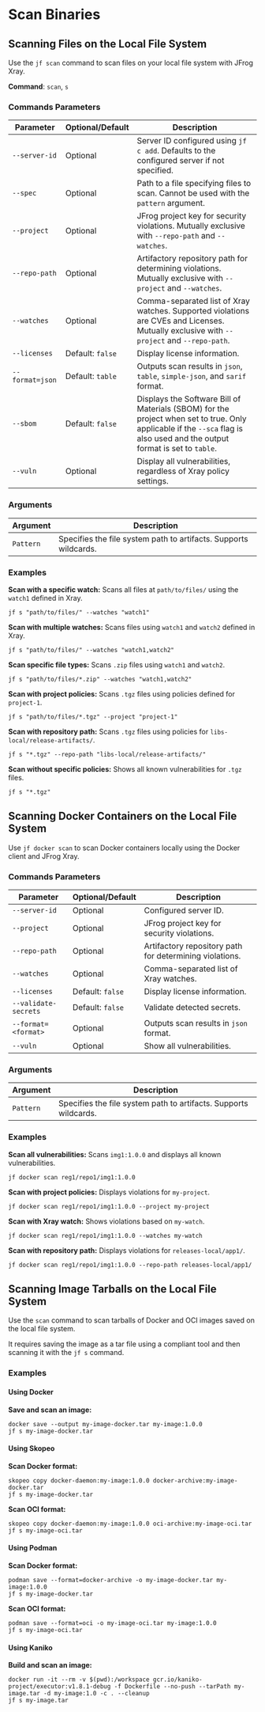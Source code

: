 # Scan Binaries

## Scanning Files on the Local File System

Use the `jf scan` command to scan files on your local file system with JFrog Xray.

**Command**: `scan`, `s`

### Commands Parameters

| Parameter       | Optional/Default | Description                                                                                                                                                                |
| --------------- | ---------------- | -------------------------------------------------------------------------------------------------------------------------------------------------------------------------- |
| `--server-id`   | Optional         | Server ID configured using `jf c add`. Defaults to the configured server if not specified.                                                                                 |
| `--spec`        | Optional         | Path to a file specifying files to scan. Cannot be used with the `pattern` argument.                                                                                       |
| `--project`     | Optional         | JFrog project key for security violations. Mutually exclusive with `--repo-path` and `--watches`.                                                                          |
| `--repo-path`   | Optional         | Artifactory repository path for determining violations. Mutually exclusive with `--project` and `--watches`.                                                               |
| `--watches`     | Optional         | Comma-separated list of Xray watches. Supported violations are CVEs and Licenses.  Mutually exclusive with `--project` and `--repo-path`.                                  |
| `--licenses`    | Default: `false` | Display license information.                                                                                                                                               |
| `--format=json` | Default: `table` | Outputs scan results in `json`, `table`, `simple-json`, and `sarif` format.                                                                                                |
| `--sbom`        | Default: `false` | Displays the Software Bill of Materials (SBOM) for the project when set to true. Only applicable if the `--sca` flag is also used and the output format is set to `table`. |
| `--vuln`        | Optional         | Display all vulnerabilities, regardless of Xray policy settings.                                                                                                           |

### **Arguments**

| Argument  | Description                                                      |
| --------- | ---------------------------------------------------------------- |
| `Pattern` | Specifies the file system path to artifacts. Supports wildcards. |

### Examples

**Scan with a specific watch:** Scans all files at `path/to/files/` using the `watch1` defined in Xray.

```
jf s "path/to/files/" --watches "watch1"
```

**Scan with multiple watches:** Scans files using `watch1` and `watch2` defined in Xray.

```
jf s "path/to/files/" --watches "watch1,watch2"
```

**Scan specific file types:** Scans `.zip` files using `watch1` and `watch2`.

```
jf s "path/to/files/*.zip" --watches "watch1,watch2"
```

**Scan with project policies:** Scans `.tgz` files using policies defined for `project-1`.

```
jf s "path/to/files/*.tgz" --project "project-1"
```

**Scan with repository path:** Scans `.tgz` files using policies for `libs-local/release-artifacts/`.

```
jf s "*.tgz" --repo-path "libs-local/release-artifacts/"
```

**Scan without specific policies:** Shows all known vulnerabilities for `.tgz` files.

```
jf s "*.tgz"
```

## Scanning Docker Containers on the Local File System

Use `jf docker scan` to scan Docker containers locally using the Docker client and JFrog Xray.

### Commands Parameters

| Parameter            | Optional/Default | Description                                             |
| -------------------- | ---------------- | ------------------------------------------------------- |
| `--server-id`        | Optional         | Configured server ID.                                   |
| `--project`          | Optional         | JFrog project key for security violations.              |
| `--repo-path`        | Optional         | Artifactory repository path for determining violations. |
| `--watches`          | Optional         | Comma-separated list of Xray watches.                   |
| `--licenses`         | Default: `false` | Display license information.                            |
| `--validate-secrets` | Default: `false` | Validate detected secrets.                              |
| `--format=<format>`  | Optional         | Outputs scan results in `json` format.                  |
| `--vuln`             | Optional         | Show all vulnerabilities.                               |

### **Arguments**

| Argument  | Description                                                      |
| --------- | ---------------------------------------------------------------- |
| `Pattern` | Specifies the file system path to artifacts. Supports wildcards. |

### **Examples**

**Scan all vulnerabilities:** Scans `img1:1.0.0` and displays all known vulnerabilities.

```
jf docker scan reg1/repo1/img1:1.0.0
```

**Scan with project policies:** Displays violations for `my-project`.

```
jf docker scan reg1/repo1/img1:1.0.0 --project my-project
```

**Scan with Xray watch:** Shows violations based on `my-watch`.

```
jf docker scan reg1/repo1/img1:1.0.0 --watches my-watch
```

**Scan with repository path:** Displays violations for `releases-local/app1/`.

```
jf docker scan reg1/repo1/img1:1.0.0 --repo-path releases-local/app1/
```

## Scanning Image Tarballs on the Local File System

Use the `scan` command to scan tarballs of Docker and OCI images saved on the local file system.

It requires saving the image as a tar file using a compliant tool and then scanning it with the `jf s` command.&#x20;

### Examples

#### **Using Docker**

**Save and scan an image:**

```
docker save --output my-image-docker.tar my-image:1.0.0
jf s my-image-docker.tar
```

#### **Using Skopeo**

**Scan Docker format:**

```
skopeo copy docker-daemon:my-image:1.0.0 docker-archive:my-image-docker.tar
jf s my-image-docker.tar
```

**Scan OCI format:**

```
skopeo copy docker-daemon:my-image:1.0.0 oci-archive:my-image-oci.tar
jf s my-image-oci.tar
```

#### **Using Podman**

**Scan Docker format:**

```
podman save --format=docker-archive -o my-image-docker.tar my-image:1.0.0
jf s my-image-docker.tar
```

**Scan OCI format:**

```
podman save --format=oci -o my-image-oci.tar my-image:1.0.0
jf s my-image-oci.tar
```

#### **Using Kaniko**

**Build and scan an image:**

```
docker run -it --rm -v $(pwd):/workspace gcr.io/kaniko-project/executor:v1.8.1-debug -f Dockerfile --no-push --tarPath my-image.tar -d my-image:1.0 -c . --cleanup
jf s my-image.tar
```
